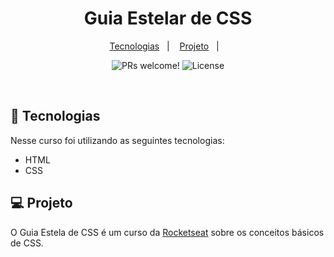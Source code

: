 <h1 align="center">
  Guia Estelar de CSS
</h1>

<p align="center">
  <a href="#-tecnologias">Tecnologias</a>&nbsp;&nbsp;&nbsp;|&nbsp;&nbsp;&nbsp;
  <a href="#-projeto">Projeto</a>&nbsp;&nbsp;&nbsp;|&nbsp;&nbsp;&nbsp;
</p>

<p align="center">
 <img src="https://img.shields.io/static/v1?label=PRs&message=welcome&color=49AA26&labelColor=000000" alt="PRs welcome!" />

  <img alt="License" src="https://img.shields.io/static/v1?label=license&message=MIT&color=49AA26&labelColor=000000">
</p>

<br>

## 🚀 Tecnologias

Nesse curso foi utilizando as seguintes tecnologias:

- HTML
- CSS

## 💻 Projeto

O Guia Estela de CSS é um curso da [Rocketseat](https://rocketseat.com.br/) sobre os conceitos básicos de CSS.
